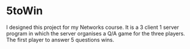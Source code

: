 # 5toWin
I designed this project for my Networks course. It is a 3 client 1 server program in which the server organises a Q/A game for the three players. The first player to answer 5 questions wins.
